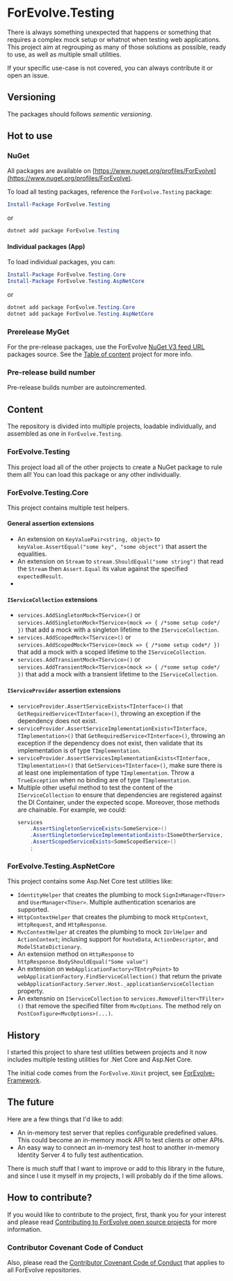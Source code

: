 # ForEvolve.Testing

There is always something unexpected that happens or something that requires a complex mock setup or whatnot when testing web applications. This project aim at regrouping as many of those solutions as possible, ready to use, as well as multiple small utilities.

If your specific use-case is not covered, you can always contribute it or open an issue.

## Versioning

The packages should follows _sementic versioning_.

## Hot to use

### NuGet

All packages are available on [https://www.nuget.org/profiles/ForEvolve](https://www.nuget.org/profiles/ForEvolve).

To load all testing packages, reference the `ForEvolve.Testing` package:

```PowerShell
Install-Package ForEvolve.Testing
```

or

```PowerShell
dotnet add package ForEvolve.Testing
```

#### Individual packages (App)

To load individual packages, you can:

```PowerShell
Install-Package ForEvolve.Testing.Core
Install-Package ForEvolve.Testing.AspNetCore
```

or

```PowerShell
dotnet add package ForEvolve.Testing.Core
dotnet add package ForEvolve.Testing.AspNetCore
```

### Prerelease MyGet

For the pre-release packages, use the ForEvolve [NuGet V3 feed URL](https://www.myget.org/F/forevolve/api/v3/index.json) packages source. See the [Table of content](https://github.com/ForEvolve/Toc) project for more info.

### Pre-release build number

Pre-release builds number are autoincremented.

## Content

The repository is divided into multiple projects, loadable individually, and assembled as one in `ForEvolve.Testing`.

### ForEvolve.Testing

This project load all of the other projects to create a NuGet package to rule them all! You can load this package or any other individually.

### ForEvolve.Testing.Core

This project contains multiple test helpers.

#### General assertion extensions

-   An extension on `KeyValuePair<string, object>` to `keyValue.AssertEqual("some key", "some object")` that assert the equalities.
-   An extension on `Stream` to `stream.ShouldEqual("some string")` that read the `Stream` then `Assert.Equal` its value against the specified `expectedResult`.
-

#### `IServiceCollection` extensions

-   `services.AddSingletonMock<TService>()` or `services.AddSingletonMock<TService>(mock => { /*some setup code*/ })` that add a mock with a singleton lifetime to the `IServiceCollection`.
-   `services.AddScopedMock<TService>()` or `services.AddScopedMock<TService>(mock => { /*some setup code*/ })` that add a mock with a scoped lifetime to the `IServiceCollection`.
-   `services.AddTransientMock<TService>()` or `services.AddTransientMock<TService>(mock => { /*some setup code*/ })` that add a mock with a transient lifetime to the `IServiceCollection`.

#### `IServiceProvider` assertion extensions

-   `serviceProvider.AssertServiceExists<TInterface>()` that `GetRequiredService<TInterface>()`, throwing an exception if the dependency does not exist.
-   `serviceProvider.AssertServiceImplementationExists<TInterface, TImplementation>()` that `GetRequiredService<TInterface>()`, throwing an exception if the dependency does not exist, then validate that its implementation is of type `TImplementation`.
-   `serviceProvider.AssertServicesImplementationExists<TInterface, TImplementation>()` that `GetServices<TInterface>()`, make sure there is at least one implementation of type `TImplementation`. Throw a `TrueException` when no binding are of type `TImplementation`.
-   Multiple other useful method to test the content of the `IServiceCollection` to ensure that dependencies are registered against the DI Container, under the expected scope. Moreover, those methods are chainable. For example, we could:
    ```csharp
    services
        .AssertSingletonServiceExists<SomeService>()
        .AssertSingletonServiceImplementationExists<ISomeOtherService, DefaultSomeOtherService>()
        .AssertScopedServiceExists<SomeScopedService>()
        ;
    ```

### ForEvolve.Testing.AspNetCore

This project contains some Asp.Net Core test utilities like:

-   `IdentityHelper` that creates the plumbing to mock `SignInManager<TUser>` and `UserManager<TUser>`. Multiple authentication scenarios are supported.
-   `HttpContextHelper` that creates the plumbing to mock `HttpContext`, `HttpRequest`, and `HttpResponse`.
-   `MvcContextHelper` at creates the plumbing to mock `IUrlHelper` and `ActionContext`; inclusing support for `RouteData`, `ActionDescriptor`, and `ModelStateDictionary`.
-   An extension method on `HttpResponse` to `httpResponse.BodyShouldEqual("Some value")`
-   An extension on `WebApplicationFactory<TEntryPoint>` to `webApplicationFactory.FindServiceCollection()` that return the private `webApplicationFactory.Server.Host._applicationServiceCollection` property.
-   An extensnio on `IServiceCollection` to `services.RemoveFilter<TFilter>()` that remove the specified filter from `MvcOptions`. The method rely on `PostConfigure<MvcOptions>(...)`.

## History

I started this project to share test utilities between projects and it now includes multiple testing utilities for .Net Core and Asp.Net Core.

The initial code comes from the `ForEvolve.XUnit` project, see [ForEvolve-Framework](https://github.com/ForEvolve/ForEvolve-Framework).

## The future

Here are a few things that I'd like to add:

-   An in-memory test server that replies configurable predefined values. This could become an in-memory mock API to test clients or other APIs.
-   An easy way to connect an in-memory test host to another in-memory Identity Server 4 to fully test authentication.

There is much stuff that I want to improve or add to this library in the future, and since I use it myself in my projects, I will probably do if the time allows.

## How to contribute?

If you would like to contribute to the project, first, thank you for your interest and please read [Contributing to ForEvolve open source projects](https://github.com/ForEvolve/ForEvolve-Framework/tree/master/CONTRIBUTING.md) for more information.

### Contributor Covenant Code of Conduct

Also, please read the [Contributor Covenant Code of Conduct](https://github.com/ForEvolve/ForEvolve-Framework/tree/master/CODE_OF_CONDUCT.md) that applies to all ForEvolve repositories.
